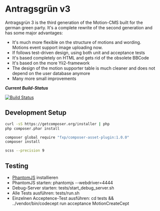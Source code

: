 Antragsgrün v3
==============

Antragsgrün 3 is the third generation of the Motion-CMS built for the german green party.
It's a complete rewrite of the second generation and has some major advantages:
* It's much more flexible on the structure of motions and wording. Motions event support image uploading now.
* If follows test-driven design, using both unit and acceptance tests
* It's based completely on HTML and gets rid of the obsolete BBCode
* It's based on the more Yii2-framework
* The design of the motion supporter table is much cleaner and does not depend on the user database anymore
* Many more small improvements


***Current Build-Status***

[![Build Status](http://phpci.hoessl.eu/build-status/image/1?branch=v3)](http://phpci.hoessl.eu/build-status/view/1?branch=v3)


Development Setup
-----------------

```bash
curl -sS https://getcomposer.org/installer | php
php composer.phar install

composer global require "fxp/composer-asset-plugin:1.0.0"
composer install
```


```bash
scss --precision 9
```


Testing
-------

* [PhantomJS](http://phantomjs.org/download.html) installieren
* PhantomJS starten: phantomjs --webdriver=4444
* Debug-Server starten: tests/start_debug_server.sh
* Alle Tests ausführen: tests/run.sh
* Einzelnen Acceptence-Test ausführen: cd tests && ../vendor/bin/codecept run acceptance MotionCreateCept


